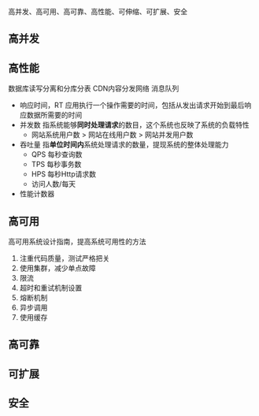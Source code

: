 
高并发、高可用、高可靠、高性能、可伸缩、可扩展、安全


## 高并发


## 高性能
数据库读写分离和分库分表
CDN内容分发网络
消息队列

- 响应时间，RT 应用执行一个操作需要的时间，包括从发出请求开始到最后响应数据所需要的时间
- 并发数 指系统能够**同时处理请求**的数目，这个系统也反映了系统的负载特性
  - 网站系统用户数 > 网站在线用户数 > 网站并发用户数
- 吞吐量 指**单位时间内**系统处理请求的数量，提现系统的整体处理能力
  - QPS 每秒查询数
  - TPS 每秒事务数
  - HPS 每秒Http请求数
  - 访问人数/每天
- 性能计数器

## 高可用
高可用系统设计指南，提高系统可用性的方法
1. 注重代码质量，测试严格把关
2. 使用集群，减少单点故障
3. 限流
4. 超时和重试机制设置
5. 熔断机制
6. 异步调用
7. 使用缓存

## 高可靠

## 可扩展

## 安全